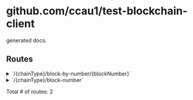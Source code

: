 # github.com/ccau1/test-blockchain-client

generated docs.

## Routes

<details>
<summary>`/{chainType}/block-by-number/{blockNumber}`</summary>

- ****
	- **/{chainType}/block-by-number/{blockNumber}**
		- _GET_
			- [c_getBlockByNumber]()

</details>
<details>
<summary>`/{chainType}/block-number`</summary>

- ****
	- **/{chainType}/block-number**
		- _GET_
			- [c_getBlockNumber]()

</details>

Total # of routes: 2
